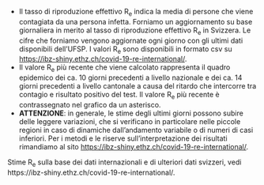 - Il tasso di riproduzione effettivo R<sub>e</sub> indica la media di persone che viene contagiata da una persona infetta. Forniamo un aggiornamento su base giornaliera in merito al tasso di riproduzione effettivo R<sub>e</sub> in Svizzera. Le cifre che forniamo vengono aggiornate ogni giorno con gli ultimi dati disponibili dell’UFSP. I valori R<sub>e</sub> sono disponibili in formato csv su https://ibz-shiny.ethz.ch/covid-19-re-international/.
- Il valore R<sub>e</sub> più recente che viene calcolato rappresenta il quadro epidemico dei ca. 10 giorni precedenti a livello nazionale e dei ca. 14 giorni precedenti a livello cantonale a causa del ritardo che intercorre tra contagio e risultato positivo del test. Il valore R<sub>e</sub> più recente è contrassegnato nel grafico da un asterisco.
- **ATTENZIONE**: in generale, le stime degli ultimi giorni possono subire delle leggere variazioni, che si verificano in particolare nelle piccole regioni in caso di dinamiche dall’andamento variabile o di numeri di casi inferiori. Per i metodi e le riserve sull’interpretazione dei risultati rimandiamo al sito https://ibz-shiny.ethz.ch/covid-19-re-international/.

Stime R<sub>e</sub> sulla base dei dati internazionali e di ulteriori dati svizzeri, vedi https://ibz-​shiny.ethz.ch/covid-​19-re-international/.
